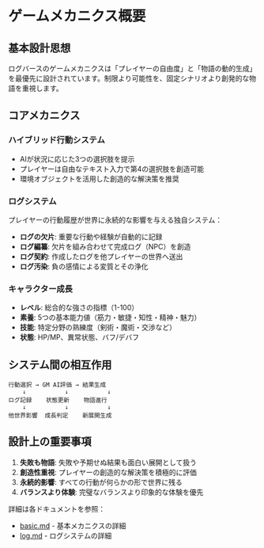 # ゲームメカニクス概要

## 基本設計思想
ログバースのゲームメカニクスは「プレイヤーの自由度」と「物語の動的生成」を最優先に設計されています。制限より可能性を、固定シナリオより創発的な物語を重視します。

## コアメカニクス

### ハイブリッド行動システム
- AIが状況に応じた3つの選択肢を提示
- プレイヤーは自由なテキスト入力で第4の選択肢を創造可能
- 環境オブジェクトを活用した創造的な解決策を推奨

### ログシステム
プレイヤーの行動履歴が世界に永続的な影響を与える独自システム：
- **ログの欠片**: 重要な行動や経験が自動的に記録
- **ログ編纂**: 欠片を組み合わせて完成ログ（NPC）を創造
- **ログ契約**: 作成したログを他プレイヤーの世界へ送出
- **ログ汚染**: 負の感情による変質とその浄化

### キャラクター成長
- **レベル**: 総合的な強さの指標（1-100）
- **素養**: 5つの基本能力値（筋力・敏捷・知性・精神・魅力）
- **技能**: 特定分野の熟練度（剣術・魔術・交渉など）
- **状態**: HP/MP、異常状態、バフ/デバフ

## システム間の相互作用

```
行動選択 → GM AI評価 → 結果生成
    ↓           ↓           ↓
ログ記録    状態更新    物語進行
    ↓           ↓           ↓
他世界影響  成長判定    新展開生成
```

## 設計上の重要事項

1. **失敗も物語**: 失敗や予期せぬ結果も面白い展開として扱う
2. **創造性重視**: プレイヤーの創造的な解決策を積極的に評価
3. **永続的影響**: すべての行動が何らかの形で世界に残る
4. **バランスより体験**: 完璧なバランスより印象的な体験を優先

詳細は各ドキュメントを参照：
- [basic.md](basic.md) - 基本メカニクスの詳細
- [log.md](log.md) - ログシステムの詳細
